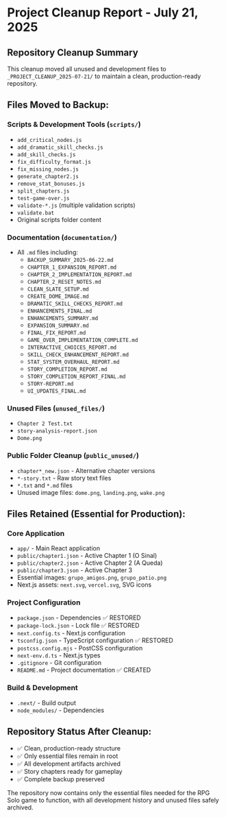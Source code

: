 # Project Cleanup Report - July 21, 2025

## Repository Cleanup Summary

This cleanup moved all unused and development files to `_PROJECT_CLEANUP_2025-07-21/` to maintain a clean, production-ready repository.

## Files Moved to Backup:

### Scripts & Development Tools (`scripts/`)
- `add_critical_nodes.js`
- `add_dramatic_skill_checks.js`
- `add_skill_checks.js`
- `fix_difficulty_format.js`
- `fix_missing_nodes.js`
- `generate_chapter2.js`
- `remove_stat_bonuses.js`
- `split_chapters.js`
- `test-game-over.js`
- `validate-*.js` (multiple validation scripts)
- `validate.bat`
- Original scripts folder content

### Documentation (`documentation/`)
- All `.md` files including:
  - `BACKUP_SUMMARY_2025-06-22.md`
  - `CHAPTER_1_EXPANSION_REPORT.md`
  - `CHAPTER_2_IMPLEMENTATION_REPORT.md`
  - `CHAPTER_2_RESET_NOTES.md`
  - `CLEAN_SLATE_SETUP.md`
  - `CREATE_DOME_IMAGE.md`
  - `DRAMATIC_SKILL_CHECKS_REPORT.md`
  - `ENHANCEMENTS_FINAL.md`
  - `ENHANCEMENTS_SUMMARY.md`
  - `EXPANSION_SUMMARY.md`
  - `FINAL_FIX_REPORT.md`
  - `GAME_OVER_IMPLEMENTATION_COMPLETE.md`
  - `INTERACTIVE_CHOICES_REPORT.md`
  - `SKILL_CHECK_ENHANCEMENT_REPORT.md`
  - `STAT_SYSTEM_OVERHAUL_REPORT.md`
  - `STORY_COMPLETION_REPORT.md`
  - `STORY_COMPLETION_REPORT_FINAL.md`
  - `STORY-REPORT.md`
  - `UI_UPDATES_FINAL.md`

### Unused Files (`unused_files/`)
- `Chapter 2 Test.txt`
- `story-analysis-report.json`
- `Dome.png`

### Public Folder Cleanup (`public_unused/`)
- `chapter*_new.json` - Alternative chapter versions
- `*-story.txt` - Raw story text files
- `*.txt` and `*.md` files
- Unused image files: `dome.png`, `landing.png`, `wake.png`

## Files Retained (Essential for Production):

### Core Application
- `app/` - Main React application
- `public/chapter1.json` - Active Chapter 1 (O Sinal)
- `public/chapter2.json` - Active Chapter 2 (A Queda)
- `public/chapter3.json` - Active Chapter 3
- Essential images: `grupo_amigos.png`, `grupo_patio.png`
- Next.js assets: `next.svg`, `vercel.svg`, SVG icons

### Project Configuration
- `package.json` - Dependencies ✅ RESTORED
- `package-lock.json` - Lock file ✅ RESTORED
- `next.config.ts` - Next.js configuration
- `tsconfig.json` - TypeScript configuration ✅ RESTORED
- `postcss.config.mjs` - PostCSS configuration
- `next-env.d.ts` - Next.js types
- `.gitignore` - Git configuration
- `README.md` - Project documentation ✅ CREATED

### Build & Development
- `.next/` - Build output
- `node_modules/` - Dependencies

## Repository Status After Cleanup:
- ✅ Clean, production-ready structure
- ✅ Only essential files remain in root
- ✅ All development artifacts archived
- ✅ Story chapters ready for gameplay
- ✅ Complete backup preserved

The repository now contains only the essential files needed for the RPG Solo game to function, with all development history and unused files safely archived.
